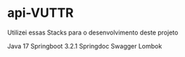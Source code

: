 # api-VUTTR
Utilizei essas Stacks para o desenvolvimento deste projeto

Java 17
Springboot 3.2.1
Springdoc Swagger 
Lombok
